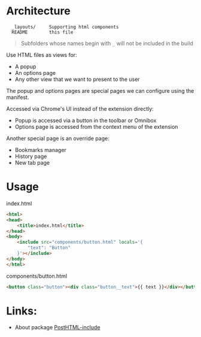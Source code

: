 # Architecture

      _layouts/     Supporting html components
      README        this file

> Subfolders whose names begin with `_` will not be included in the build

Use HTML files as views for:
* A popup
* An options page
* Any other view that we want to present to the user

The popup and options pages are special pages we can configure using the manifest.

Accessed via Chrome's UI instead of the extension directly:
* Popup is accessed via a button in the toolbar or Omnibox
* Options page is accessed from the context menu of the extension

Another special page is an override page:
* Bookmarks manager
* History page
* New tab page

# Usage <include>

index.html
```html
<html>
<head>
    <title>index.html</title>
</head>
<body>
    <include src="components/button.html" locals='{
        "text": "Button"
    }'></include>
</body>
</html>
```

components/button.html
```html
<button class="button"><div class="button__text">{{ text }}</div></button>
```

# Links:
* About package [PostHTML-include](https://www.npmjs.com/package/posthtml-include)
